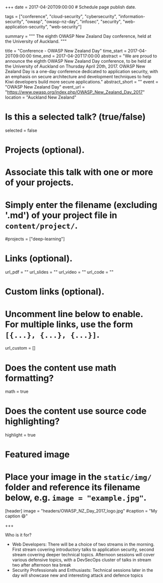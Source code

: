 +++
date = 2017-04-20T09:00:00  # Schedule page publish date.

tags = ["conference", "cloud-security", "cybersecurity", "information-security", "owasp", "owasp-nz-day", "infosec", "security", "web-application-security", "web-security"]

summary = """
The eighth OWASP New Zealand Day conference, held at the University of Auckland.
"""

title = "Conference - OWASP New Zealand Day"
time_start = 2017-04-20T09:00:00
time_end = 2017-04-20T17:00:00
abstract = "We are proud to announce the eighth OWASP New Zealand Day conference, to be held at the University of Auckland on Thursday April 20th, 2017. OWASP New Zealand Day is a one-day conference dedicated to application security, with an emphasis on secure architecture and development techniques to help Kiwi developers build more secure applications."
abstract_short = ""
event = "OWASP New Zealand Day"
event_url = "https://www.owasp.org/index.php/OWASP_New_Zealand_Day_2017"
location = "Auckland New Zealand"

# Is this a selected talk? (true/false)
selected = false

# Projects (optional).
#   Associate this talk with one or more of your projects.
#   Simply enter the filename (excluding '.md') of your project file in `content/project/`.
#projects = ["deep-learning"]

# Links (optional).
url_pdf = ""
url_slides = ""
url_video = ""
url_code = ""

# Custom links (optional).
#   Uncomment line below to enable. For multiple links, use the form `[{...}, {...}, {...}]`.
url_custom = []


# Does the content use math formatting?
math = true

# Does the content use source code highlighting?
highlight = true

# Featured image
# Place your image in the `static/img/` folder and reference its filename below, e.g. `image = "example.jpg"`.
[header]
image = "headers/OWASP_NZ_Day_2017_logo.jpg"
#caption = "My caption :smile:"

+++

Who is it for?

* Web Developers: There will be a choice of two streams in the morning. First stream covering introductory talks to application security, second stream covering deeper technical topics. Afternoon sessions will cover various defensive topics, with a DevSecOps cluster of talks in stream two after afternoon tea break
* Security Professionals and Enthusiasts: Technical sessions later in the day will showcase new and interesting attack and defence topics

